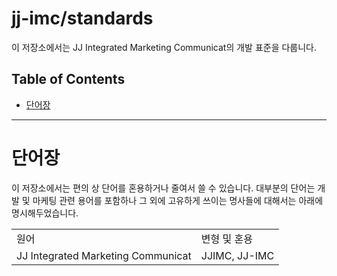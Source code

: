 # jj-imc/standards

이 저장소에서는 JJ Integrated Marketing Communicat의 개발 표준을 다룹니다.

## <a id="toc"></a> Table of Contents

- [단어장](#words)

----

# <a id="words"></a> 단어장

이 저장소에서는 편의 상 단어를 혼용하거나 줄여서 쓸 수 있습니다.
대부분의 단어는 개발 및 마케팅 관련 용어를 포함하나 그 외에 고유하게 쓰이는 명사들에 대해서는 아래에 명시해두었습니다.

<table>
<tr>
  <td>원어
  <td>변형 및 혼용
<tr>
  <td>JJ Integrated Marketing Communicat
  <td>JJIMC, JJ-IMC
</table>
